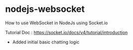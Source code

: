 # nodejs-websocket
How to use WebSocket in NodeJs using Socket.io

Tutorial Doc : https://socket.io/docs/v4/tutorial/introduction 
- Added initial basic chatting logic
